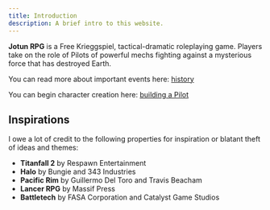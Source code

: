 ```yaml
---
title: Introduction
description: A brief intro to this website.
---
```


**Jotun RPG** is a Free Krieggspiel, tactical-dramatic roleplaying game. Players take on the role of Pilots of powerful mechs fighting against a mysterious force that has destroyed Earth.

You can read more about important events here: [history](/setting/history)

You can begin character creation here: [building a Pilot](/building-a-pilot/building-a-pilot)

## Inspirations

I owe a lot of credit to the following properties for inspiration or blatant theft of ideas and themes:

- **Titanfall 2** by Respawn Entertainment
- **Halo** by Bungie and 343 Industries
- **Pacific Rim** by Guillermo Del Toro and Travis Beacham
- **Lancer RPG** by Massif Press
- **Battletech** by FASA Corporation and Catalyst Game Studios

